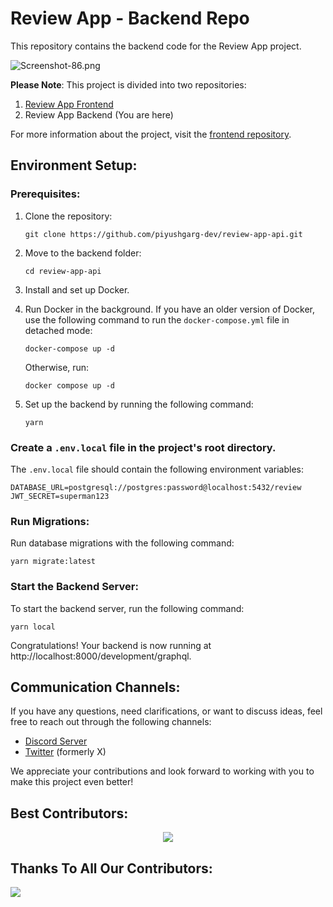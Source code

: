 # Review App - Backend Repo

This repository contains the backend code for the Review App project.

![Screenshot-86.png](https://i.postimg.cc/pXzH9rcC/Screenshot-86.png)

**Please Note**: This project is divided into two repositories:

1. [Review App Frontend](https://github.com/piyushgarg-dev/review-app)
2. Review App Backend (You are here)

For more information about the project, visit the [frontend repository](https://github.com/piyushgarg-dev/review-app).

## Environment Setup:

### Prerequisites:

1. Clone the repository:

   ```shell
   git clone https://github.com/piyushgarg-dev/review-app-api.git
   ```

2. Move to the backend folder:

   ```shell
   cd review-app-api
   ```

3. Install and set up Docker.

4. Run Docker in the background. If you have an older version of Docker, use the following command to run the `docker-compose.yml` file in detached mode:

   ```shell
   docker-compose up -d
   ```

   Otherwise, run:

   ```shell
   docker compose up -d
   ```

5. Set up the backend by running the following command:
   ```shell
   yarn
   ```

### Create a `.env.local` file in the project's root directory.

The `.env.local` file should contain the following environment variables:

```shell
DATABASE_URL=postgresql://postgres:password@localhost:5432/review
JWT_SECRET=superman123
```

### Run Migrations:

Run database migrations with the following command:

```shell
yarn migrate:latest
```

### Start the Backend Server:

To start the backend server, run the following command:

```shell
yarn local
```

Congratulations! Your backend is now running at http://localhost:8000/development/graphql.

## Communication Channels:

If you have any questions, need clarifications, or want to discuss ideas, feel free to reach out through the following channels:

- [Discord Server](https://discord.com/invite/YuUjtrufmT)
- [Twitter](https://twitter.com/piyushgarg_dev) (formerly X)

We appreciate your contributions and look forward to working with you to make this project even better!

## Best Contributors:

<div align="center">
    <a  href="https://github.com/piyushgarg-dev/review-app-api/graphs/contributors">
        <img src="https://contrib.rocks/image?repo=piyushgarg-dev/review-app-api&anon=1" />
    </a>
</div>

## Thanks To All Our Contributors:

<a href="https://github.com/piyushgarg-dev/review-app-api/graphs/contributors">
  <img src="https://contrib.rocks/image?repo=piyushgarg-dev/review-app-api" />
</a>
